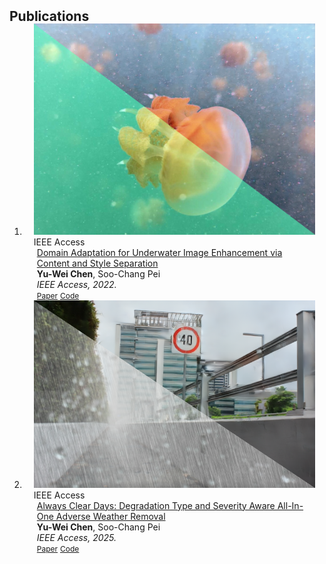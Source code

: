 <h2 id="publications" style="margin: 2px 0px -15px;">Publications</h2>

<div class="publications">
<ol class="bibliography">

<li>
<div class="pub-row">

  <div class="col-sm-3 abbr" style="position: relative;padding-right: 15px;padding-left: 15px;">
    <img src="assets/img/uiess.png" class="teaser img-fluid z-depth-1">
    <abbr class="badge">IEEE Access</abbr>
  </div>

  <div class="col-sm-9" style="position: relative;padding-right: 15px;padding-left: 20px;">
    <div class="title"><a href="https://ieeexplore.ieee.org/abstract/document/9866748">Domain Adaptation for Underwater Image Enhancement via Content and Style Separation</a></div>
    <div class="author"><strong>Yu-Wei Chen</strong>, Soo-Chang Pei</div>
    <div class="periodical"><em> IEEE Access, 2022.</em></div>
    <div class="links">
      <a href="https://ieeexplore.ieee.org/stamp/stamp.jsp?tp=&arnumber=9866748" class="btn btn-sm z-depth-0" role="button" target="_blank" style="font-size:12px;">Paper</a>
      <a href="https://github.com/fordevoted/UIESS" class="btn btn-sm z-depth-0" role="button" target="_blank" style="font-size:12px;">Code</a>
    </div>
  </div>
</div>
</li>

  
<li>
<div class="pub-row">
  <div class="col-sm-3 abbr" style="position: relative;padding-right: 15px;padding-left: 15px;">
    <img src="assets/img/utilityir.png" class="teaser img-fluid z-depth-1">
    <abbr class="badge">IEEE Access</abbr>
  </div>
  <div class="col-sm-9" style="position: relative;padding-right: 15px;padding-left: 20px;">
    <div class="title"><a href="https://arxiv.org/abs/2310.18293">Always Clear Days: Degradation Type and Severity Aware All-In-One Adverse Weather Removal</a></div>
    <div class="author"><strong>Yu-Wei Chen</strong>, Soo-Chang Pei</div>
    <div class="periodical"><em> IEEE Access, 2025.</em></div>
    <div class="links">
      <a href="https://arxiv.org/abs/2310.18293" class="btn btn-sm z-depth-0" role="button" target="_blank" style="font-size:12px;">Paper</a>
      <a href="https://github.com/fordevoted/UtilityIR" class="btn btn-sm z-depth-0" role="button" target="_blank" style="font-size:12px;">Code</a>
    </div>
  </div>
</div>
</li>

</ol>
</div>
